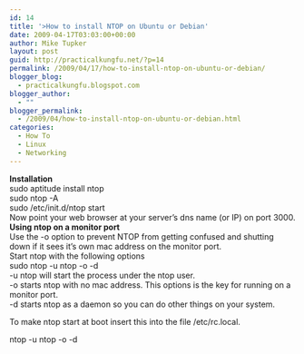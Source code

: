 ```yaml
---
id: 14
title: '>How to install NTOP on Ubuntu or Debian'
date: 2009-04-17T03:03:00+00:00
author: Mike Tupker
layout: post
guid: http://practicalkungfu.net/?p=14
permalink: /2009/04/17/how-to-install-ntop-on-ubuntu-or-debian/
blogger_blog:
  - practicalkungfu.blogspot.com
blogger_author:
  - ""
blogger_permalink:
  - /2009/04/how-to-install-ntop-on-ubuntu-or-debian.html
categories:
  - How To
  - Linux
  - Networking
---
```

>

<div>
  <b>Installation</b>
</div>

<div>
</div>

<div>
  sudo aptitude install ntop
</div>

<div>
  sudo ntop -A
</div>

<div>
  sudo /etc/init.d/ntop start
</div>

<div>
</div>

<div>
  Now point your web browser at your server&#8217;s dns name (or IP) on port 3000.
</div>

<div>
</div>

<div>
  <b>Using ntop on a monitor port</b>
</div>

<div>
</div>

<div>
  Use the -o option to prevent NTOP from getting confused and shutting down if it sees it&#8217;s own mac address on the monitor port.
</div>

<div>
</div>

<div>
  Start ntop with the following options
</div>

<div>
</div>

<div>
  sudo ntop -u ntop -o -d
</div>

<div>
</div>

<div>
  -u ntop will start the process under the ntop user.
</div>

<div>
  -o starts ntop with no mac address. This options is the key for running on a monitor port.
</div>

<div>
  -d starts ntop as a daemon so you can do other things on your system.</p> 
  
  <p>
    To make ntop start at boot insert this into the file /etc/rc.local.
  </p>
  
  <blockquote>
  </blockquote>
  
  <p>
    ntop -u ntop -o -d</div>